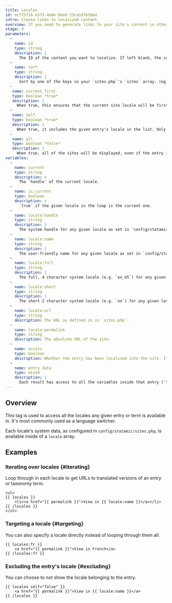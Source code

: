 ```yaml
---
title: Locales
id: ec775716-e573-4a0e-b6e6-23ca1d7b3bbd
intro: Create links to localized content.
overview: If you need to generate links to your site's content in other languages (using [multi-site](/multi-site)), you've come to the right place.
stage: 4
parameters:
  -
    name: id
    type: string
    description: |
      The ID of the content you want to localize. If left blank, the content will be taken from the context.
  -
    name: sort
    type: string
    description: |
      Sort by one of the keys in your `sites.php`'s `sites` array. (eg. `name` or `full`). If left blank, the order in the file will be maintained. Only applicable in the tag pair.
  -
   name: current_first
   type: boolean *true*
   description: |
     When true, this ensures that the current site locale will be first in the list. Only applicable in the tag pair.
  -
   name: self
   type: boolean *true*
   description: |
     When true, it includes the given entry's locale in the list. Only applicable in the tag pair.
  -
   name: all
   type: boolean *false*
   description: |
     When true, all of the sites will be displayed, even if the entry isn't localized into that site. When the entry is missing, the values (e.g. `url`) will fall back to the site. Only applicable in the tag pair.
variables:
  -
    name: current
    type: string
    description: >
      The `handle` of the current locale.
  -
    name: is_current
    type: boolean
    description: >
      `true` if the given locale in the loop is the current one.
  -
    name: locale:handle
    type: string
    description: |
      The system handle for any given locale as set in `config/statamic/sites.php`.
  -
    name: locale:name
    type: string
    description: |
      The user-friendly name for any given locale as set in `config/statamic/sites.php`.
  -
    name: locale:full
    type: string
    description: |
      The full, 4 character system locale (e.g. `en_US`) for any given locale as set in `config/statamic/sites.php`.
  -
    name: locale:short
    type: string
    description: |
      The short 2 character system locale (e.g. `en`) for any given locale as set in `config/statamic/sites.php`.
  -
    name: locale:url
    type: string
    description: The URL as defined in in `sites.php`.
  -
    name: locale:permalink
    type: string
    description: The absolute URL of the site.
  -
    name: exists
    type: boolean
    description: Whether the entry has been localized into the site. It will be `false` if the entry hasn't been localized at all, or if it's a draft.
  -
    name: entry data
    type: mixed
    description: |
      Each result has access to all the variables inside that entry (`title`, `content`, etc).
---
```

## Overview

This tag is used to access all the locales any given entry or term is available in. It's most commonly used as a language switcher.

Each locale's system data, as configured in `config/statamic/sites.php`, is available inside of a `locale` array.
## Examples

### Iterating over locales {#iterating}

Loop through in each locale to get URLs to translated versions of an entry or taxonomy term.

```
<ul>
{{ locales }}
    <li><a href="{{ permalink }}">View in {{ locale:name }}</a></li>
{{ /locales }}
</ul>
```

### Targeting a locale {#targeting}

You can also specify a locale directly instead of looping through them all.

```
{{ locales:fr }}
    <a href="{{ permalink }}">View in French</a>
{{ /locales:fr }}
```

### Excluding the entry's locale {#excluding}

You can choose to not show the locale belonging to the entry.

```
{{ locales self="false" }}
    <a href="{{ permalink }}">View in {{ locale:name }}</a>
{{ /locales }}
```
